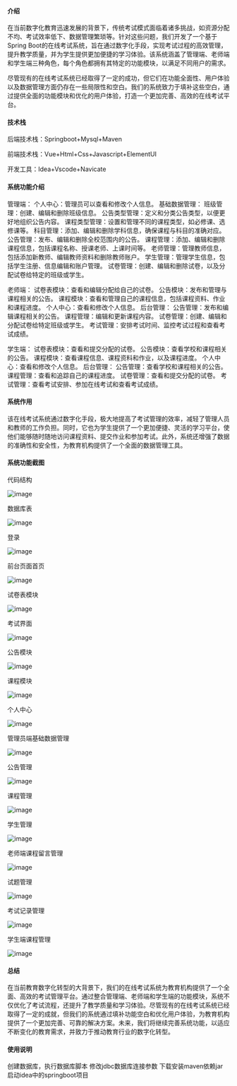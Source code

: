 #### 介绍

在当前数字化教育迅速发展的背景下，传统考试模式面临着诸多挑战，如资源分配不均、考试效率低下、数据管理繁琐等。针对这些问题，我们开发了一个基于Spring Boot的在线考试系统，旨在通过数字化手段，实现考试过程的高效管理，提升教学质量，并为学生提供更加便捷的学习体验。该系统涵盖了管理端、老师端和学生端三种角色，每个角色都拥有其特定的功能模块，以满足不同用户的需求。

尽管现有的在线考试系统已经取得了一定的成功，但它们在功能全面性、用户体验以及数据管理方面仍存在一些局限性和空白。我们的系统致力于填补这些空白，通过提供全面的功能模块和优化的用户体验，打造一个更加完善、高效的在线考试平台。

#### 技术栈

后端技术栈：Springboot+Mysql+Maven

前端技术栈：Vue+Html+Css+Javascript+ElementUI

开发工具：Idea+Vscode+Navicate

#### 系统功能介绍

管理端：
个人中心：管理员可以查看和修改个人信息。
基础数据管理：
班级管理：创建、编辑和删除班级信息。
公告类型管理：定义和分类公告类型，以便更好地组织公告内容。
课程类型管理：设置和管理不同的课程类型，如必修课、选修课等。
科目管理：添加、编辑和删除学科信息，确保课程与科目的准确对应。
公告管理：发布、编辑和删除全校范围内的公告。
课程管理：添加、编辑和删除课程信息，包括课程名称、授课老师、上课时间等。
老师管理：管理教师信息，包括添加新教师、编辑教师资料和删除教师账户。
学生管理：管理学生信息，包括学生注册、信息编辑和账户管理。
试卷管理：创建、编辑和删除试卷，以及分配试卷给特定的班级或学生。

老师端：
试卷表模块：查看和编辑分配给自己的试卷。
公告模块：发布和管理与课程相关的公告。
课程模块：查看和管理自己的课程信息，包括课程资料、作业和课程进度。
个人中心：查看和修改个人信息。
后台管理：
公告管理：发布和编辑课程相关的公告。
课程管理：编辑和更新课程内容。
试卷管理：创建、编辑和分配试卷给特定班级或学生。
考试管理：安排考试时间、监控考试过程和查看考试成绩。

学生端：
试卷表模块：查看和提交分配的试卷。
公告模块：查看学校和课程相关的公告。
课程模块：查看课程信息、课程资料和作业，以及课程进度。
个人中心：查看和修改个人信息。
后台管理：
公告管理：查看学校和课程相关的公告。
课程管理：查看和追踪自己的课程进度。
试卷管理：查看和提交分配的试卷。
考试管理：查看考试安排、参加在线考试和查看考试成绩。

#### 系统作用

该在线考试系统通过数字化手段，极大地提高了考试管理的效率，减轻了管理人员和教师的工作负担。同时，它也为学生提供了一个更加便捷、灵活的学习平台，使他们能够随时随地访问课程资料、提交作业和参加考试。此外，系统还增强了数据的准确性和安全性，为教育机构提供了一个全面的数据管理工具。

#### 系统功能截图

代码结构

![image](https://github.com/user-attachments/assets/ebfcfd8a-790f-4ff5-b8b4-38dc2d5664ff)


数据库表

![image](https://github.com/user-attachments/assets/62618404-1492-41e3-9ad5-c261dcf15587)


登录

![image](https://github.com/user-attachments/assets/ec4e767c-34fc-42ea-adf3-b212eff404a9)


前台页面首页

![image](https://github.com/user-attachments/assets/f64bc925-fadd-4207-9ef6-c08335d893a1)


试卷表模块

![image](https://github.com/user-attachments/assets/ab899ad1-7717-4b61-b4bc-d010641cc2c4)


考试界面

![image](https://github.com/user-attachments/assets/e7e935fb-a086-47cd-9ef8-cc11acf0e225)


公告模块

![image](https://github.com/user-attachments/assets/9c66e437-4fd5-4468-8c4b-b9c43f564f11)


课程模块

![image](https://github.com/user-attachments/assets/6732b1dd-f24b-4efe-ac35-14eef191a49e)


个人中心

![image](https://github.com/user-attachments/assets/eb794d07-494c-4b18-a910-1a35ed9dfd68)


管理员端基础数据管理

![image](https://github.com/user-attachments/assets/474dcf9e-001d-4557-9422-f5f6d3cd294f)


公告管理

![image](https://github.com/user-attachments/assets/401172d1-6232-4095-b2ea-aeb711d03907)


课程管理

![image](https://github.com/user-attachments/assets/da37a34f-117b-4dc1-a88d-2b1ba3810e74)


学生管理

![image](https://github.com/user-attachments/assets/a33d7505-1bd6-490a-99a4-b5feaefe3bb7)


老师端课程留言管理

![image](https://github.com/user-attachments/assets/837ca9a0-c5d6-4e62-bd1e-6978cc054c61)


试题管理

![image](https://github.com/user-attachments/assets/8e43da97-1183-4c11-a0a0-c1bce30c74c0)


考试记录管理

![image](https://github.com/user-attachments/assets/25dde358-bb10-4faf-8e8f-4ba27d2ccb76)


学生端课程管理

![image](https://github.com/user-attachments/assets/c692b51a-0015-4035-8007-13f196fb6d53)


#### 总结

在当前教育数字化转型的大背景下，我们的在线考试系统为教育机构提供了一个全面、高效的考试管理平台。通过整合管理端、老师端和学生端的功能模块，系统不仅优化了考试流程，还提升了教学质量和学习体验。尽管现有的在线考试系统已经取得了一定的成就，但我们的系统通过填补功能空白和优化用户体验，为教育机构提供了一个更加完善、可靠的解决方案。未来，我们将继续完善系统功能，以适应不断变化的教育需求，并致力于推动教育行业的数字化转型。

#### 使用说明

创建数据库，执行数据库脚本 修改jdbc数据库连接参数 下载安装maven依赖jar 启动idea中的springboot项目
